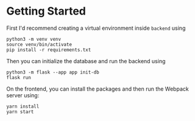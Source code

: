 # Getting Started

First I'd recommend creating a virtual environment inside `backend` using

```
python3 -m venv venv
source venv/bin/activate
pip install -r requirements.txt
```

Then you can initialize the database and run the backend using

```
python3 -m flask --app app init-db
flask run
```

On the frontend, you can install the packages and then run the Webpack server using:

```
yarn install
yarn start
```
